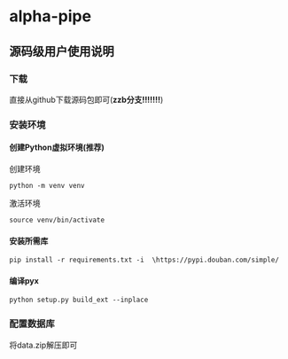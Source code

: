 # alpha-pipe

## 源码级用户使用说明

### 下载

直接从github下载源码包即可(**zzb分支!!!!!!!**)

### 安装环境

#### 创建Python虚拟环境(推荐)

创建环境

```shell
python -m venv venv 
```

激活环境

```shell
source venv/bin/activate
```

#### 安装所需库

```shell
pip install -r requirements.txt -i  \https://pypi.douban.com/simple/
```

#### 编译pyx

```shell
python setup.py build_ext --inplace    
```

### 配置数据库

将data.zip解压即可
